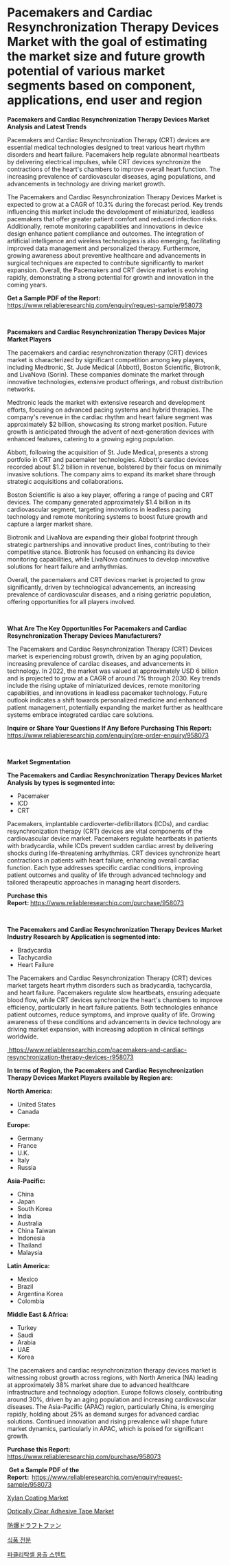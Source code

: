 <p><h1>Pacemakers and Cardiac Resynchronization Therapy Devices Market with the goal of estimating the market size and future growth potential of various market segments based on component, applications, end user and region</h1></p><p><strong>Pacemakers and Cardiac Resynchronization Therapy Devices Market Analysis and Latest Trends</strong></p>
<p><p>Pacemakers and Cardiac Resynchronization Therapy (CRT) devices are essential medical technologies designed to treat various heart rhythm disorders and heart failure. Pacemakers help regulate abnormal heartbeats by delivering electrical impulses, while CRT devices synchronize the contractions of the heart's chambers to improve overall heart function. The increasing prevalence of cardiovascular diseases, aging populations, and advancements in technology are driving market growth.</p><p>The Pacemakers and Cardiac Resynchronization Therapy Devices Market is expected to grow at a CAGR of 10.3% during the forecast period. Key trends influencing this market include the development of miniaturized, leadless pacemakers that offer greater patient comfort and reduced infection risks. Additionally, remote monitoring capabilities and innovations in device design enhance patient compliance and outcomes. The integration of artificial intelligence and wireless technologies is also emerging, facilitating improved data management and personalized therapy. Furthermore, growing awareness about preventive healthcare and advancements in surgical techniques are expected to contribute significantly to market expansion. Overall, the Pacemakers and CRT device market is evolving rapidly, demonstrating a strong potential for growth and innovation in the coming years.</p></p>
<p><strong>Get a Sample PDF of the Report:&nbsp;</strong> <a href="https://www.reliableresearchiq.com/enquiry/request-sample/958073">https://www.reliableresearchiq.com/enquiry/request-sample/958073</a></p>
<p>&nbsp;</p>
<p><strong>Pacemakers and Cardiac Resynchronization Therapy Devices Major Market Players</strong></p>
<p><p>The pacemakers and cardiac resynchronization therapy (CRT) devices market is characterized by significant competition among key players, including Medtronic, St. Jude Medical (Abbott), Boston Scientific, Biotronik, and LivaNova (Sorin). These companies dominate the market through innovative technologies, extensive product offerings, and robust distribution networks.</p><p>Medtronic leads the market with extensive research and development efforts, focusing on advanced pacing systems and hybrid therapies. The company's revenue in the cardiac rhythm and heart failure segment was approximately $2 billion, showcasing its strong market position. Future growth is anticipated through the advent of next-generation devices with enhanced features, catering to a growing aging population.</p><p>Abbott, following the acquisition of St. Jude Medical, presents a strong portfolio in CRT and pacemaker technologies. Abbott's cardiac devices recorded about $1.2 billion in revenue, bolstered by their focus on minimally invasive solutions. The company aims to expand its market share through strategic acquisitions and collaborations.</p><p>Boston Scientific is also a key player, offering a range of pacing and CRT devices. The company generated approximately $1.4 billion in its cardiovascular segment, targeting innovations in leadless pacing technology and remote monitoring systems to boost future growth and capture a larger market share.</p><p>Biotronik and LivaNova are expanding their global footprint through strategic partnerships and innovative product lines, contributing to their competitive stance. Biotronik has focused on enhancing its device monitoring capabilities, while LivaNova continues to develop innovative solutions for heart failure and arrhythmias.</p><p>Overall, the pacemakers and CRT devices market is projected to grow significantly, driven by technological advancements, an increasing prevalence of cardiovascular diseases, and a rising geriatric population, offering opportunities for all players involved.</p></p>
<p>&nbsp;</p>
<p><strong>What Are The Key Opportunities For Pacemakers and Cardiac Resynchronization Therapy Devices Manufacturers?</strong></p>
<p><p>The Pacemakers and Cardiac Resynchronization Therapy (CRT) Devices market is experiencing robust growth, driven by an aging population, increasing prevalence of cardiac diseases, and advancements in technology. In 2022, the market was valued at approximately USD 6 billion and is projected to grow at a CAGR of around 7% through 2030. Key trends include the rising uptake of miniaturized devices, remote monitoring capabilities, and innovations in leadless pacemaker technology. Future outlook indicates a shift towards personalized medicine and enhanced patient management, potentially expanding the market further as healthcare systems embrace integrated cardiac care solutions.</p></p>
<p><strong>Inquire or Share Your Questions If Any Before Purchasing This Report:</strong> <a href="https://www.reliableresearchiq.com/enquiry/pre-order-enquiry/958073">https://www.reliableresearchiq.com/enquiry/pre-order-enquiry/958073</a></p>
<p>&nbsp;</p>
<p><strong>Market Segmentation</strong></p>
<p><strong>The Pacemakers and Cardiac Resynchronization Therapy Devices Market Analysis by types is segmented into:</strong></p>
<p><ul><li>Pacemaker</li><li>ICD</li><li>CRT</li></ul></p>
<p><p>Pacemakers, implantable cardioverter-defibrillators (ICDs), and cardiac resynchronization therapy (CRT) devices are vital components of the cardiovascular device market. Pacemakers regulate heartbeats in patients with bradycardia, while ICDs prevent sudden cardiac arrest by delivering shocks during life-threatening arrhythmias. CRT devices synchronize heart contractions in patients with heart failure, enhancing overall cardiac function. Each type addresses specific cardiac conditions, improving patient outcomes and quality of life through advanced technology and tailored therapeutic approaches in managing heart disorders.</p></p>
<p><strong>Purchase this Report:&nbsp;</strong><a href="https://www.reliableresearchiq.com/purchase/958073">https://www.reliableresearchiq.com/purchase/958073</a></p>
<p>&nbsp;</p>
<p><strong>The Pacemakers and Cardiac Resynchronization Therapy Devices Market Industry Research by Application is segmented into:</strong></p>
<p><ul><li>Bradycardia</li><li>Tachycardia</li><li>Heart Failure</li></ul></p>
<p><p>The Pacemakers and Cardiac Resynchronization Therapy (CRT) devices market targets heart rhythm disorders such as bradycardia, tachycardia, and heart failure. Pacemakers regulate slow heartbeats, ensuring adequate blood flow, while CRT devices synchronize the heart's chambers to improve efficiency, particularly in heart failure patients. Both technologies enhance patient outcomes, reduce symptoms, and improve quality of life. Growing awareness of these conditions and advancements in device technology are driving market expansion, with increasing adoption in clinical settings worldwide.</p></p>
<p><a href="https://www.reliableresearchiq.com/pacemakers-and-cardiac-resynchronization-therapy-devices-r958073">&nbsp;https://www.reliableresearchiq.com/pacemakers-and-cardiac-resynchronization-therapy-devices-r958073</a></p>
<p><strong>In terms of Region, the Pacemakers and Cardiac Resynchronization Therapy Devices Market Players available by Region are:</strong></p>
<p>
    <p> <strong> North America: </strong>
        <ul>
            <li>United States</li>
            <li>Canada</li>
        </ul>
        </p> 
    <p> <strong> Europe: </strong>
        <ul>
            <li>Germany</li>
            <li>France</li>
            <li>U.K.</li>
            <li>Italy</li>
            <li>Russia</li>
        </ul>
        </p> 
    <p> <strong> Asia-Pacific: </strong>
        <ul>
            <li>China</li>
            <li>Japan</li>
            <li>South Korea</li>
            <li>India</li>
            <li>Australia</li>
            <li>China Taiwan</li>
            <li>Indonesia</li>
            <li>Thailand</li>
            <li>Malaysia</li>
        </ul>
        </p> 
    <p> <strong> Latin America: </strong>
        <ul>
            <li>Mexico</li>
            <li>Brazil</li>
            <li>Argentina Korea</li>
            <li>Colombia</li>
        </ul>
        </p> 
    <p> <strong> Middle East & Africa: </strong>
        <ul>
            <li>Turkey</li>
            <li>Saudi</li>
            <li>Arabia</li>
            <li>UAE</li>
            <li>Korea</li>
        </ul>
    </p>
    </p>
<p><p>The pacemakers and cardiac resynchronization therapy devices market is witnessing robust growth across regions, with North America (NA) leading at approximately 38% market share due to advanced healthcare infrastructure and technology adoption. Europe follows closely, contributing around 30%, driven by an aging population and increasing cardiovascular diseases. The Asia-Pacific (APAC) region, particularly China, is emerging rapidly, holding about 25% as demand surges for advanced cardiac solutions. Continued innovation and rising prevalence will shape future market dynamics, particularly in APAC, which is poised for significant growth.</p></p>
<p><strong>Purchase this Report: </strong><a href="https://www.reliableresearchiq.com/purchase/958073">https://www.reliableresearchiq.com/purchase/958073</a></p>
<p>&nbsp;<strong>Get a Sample PDF of the Report:&nbsp;&nbsp;</strong><a href="https://www.reliableresearchiq.com/enquiry/request-sample/958073">https://www.reliableresearchiq.com/enquiry/request-sample/958073</a></p>
<p><strong></strong></p>
<p><p><a href="https://www.linkedin.com/pulse/xylan-coating-industry-sector-new-technologies-market-impact-rgmrc?trackingId=79QDGHR%2BRD6IPNnOuZUqxw%3D%3D">Xylan Coating Market</a></p><p><a href="https://www.linkedin.com/pulse/optically-clear-adhesive-tape-market-trends-analysis-opportunities-7rauf?trackingId=k9IFn84nQ7ilfTxunuGGdw%3D%3D">Optically Clear Adhesive Tape Market</a></p><p><a href="https://medium.com/@leroystapc/explosionproof-draught-fan-market-%E3%81%AF-%E3%82%B3%E3%82%B9%E3%83%88%E7%AE%A1%E7%90%86%E3%81%A8%E5%8A%B9%E7%8E%87%E5%90%91%E4%B8%8A%E3%82%92%E5%84%AA%E5%85%88%E3%81%97%E3%81%BE%E3%81%99-%E3%81%95%E3%82%89%E3%81%AB-%E5%A0%B1%E5%91%8A%E6%9B%B8%E3%81%AF%E5%B8%82%E5%A0%B4%E3%81%AE%E9%9C%80%E8%A6%81%E9%9D%A2%E3%81%A8%E4%BE%9B%E7%B5%A6%E9%9D%A2%E3%81%AE%E4%B8%A1%E6%96%B9%E3%82%92%E3%82%AB%E3%83%90%E3%83%BC%E3%81%97%E3%81%A6%E3%81%84%E3%81%BE%E3%81%99-14148e509f81">防爆ドラフトファン</a></p><p><a href="https://github.com/sougarounis/Market-Research-Report-List-6/blob/main/45144878768.md">식품 전분</a></p><p><a href="https://medium.com/@anil.parihar/%EA%B8%80%EB%A1%9C%EB%B2%8C-%ED%8C%8C%ED%81%B4%EB%A6%AC%ED%83%81%EC%85%80-%EC%95%BD%EB%AC%BC-%EB%B0%A9%EC%B6%9C-%EC%8A%A4%ED%85%90%ED%8A%B8-%EC%8B%9C%EC%9E%A5-%EC%8B%9C%EC%9E%A5-%EC%A0%90%EC%9C%A0%EC%9C%A8-%EC%8B%9C%EC%9E%A5-%EB%8F%99%ED%96%A5-%EB%B0%8F-%EB%AF%B8%EB%9E%98-%EC%84%B1%EC%9E%A5-%ED%83%90%EC%83%89-7a612fa00af8">파클리탁셀 용출 스텐트</a></p></p>